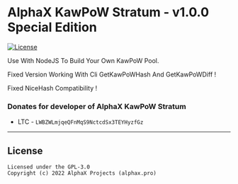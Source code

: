 AlphaX KawPoW Stratum - v1.0.0 Special Edition
================

[![License](https://img.shields.io/badge/license-GPL--3.0-blue)](https://opensource.org/licenses/GPL-3.0)

Use With NodeJS To Build Your Own KawPoW Pool.

Fixed Version Working With Cli GetKawPoWHash And GetKawPoWDiff !

Fixed NiceHash Compatibility !

### Donates for developer of AlphaX KawPoW Stratum

* LTC - `LWBZWLmjqeQFnMqS9NctcdSx3TEYHyzfGz`
    
-------

## License
```
Licensed under the GPL-3.0
Copyright (c) 2022 AlphaX Projects (alphax.pro)
```
